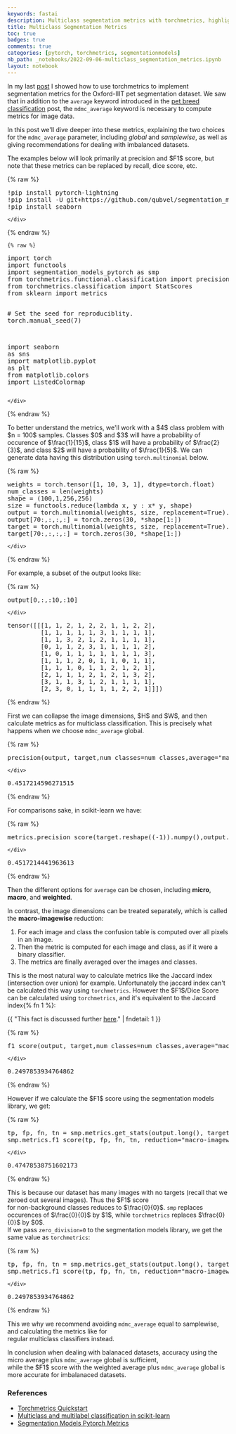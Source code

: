 ```yaml
---
keywords: fastai
description: Multiclass segmentation metrics with torchmetrics, highlighting the difference between micro, macro, and macro-imagewise metrics.
title: Multiclass Segmentation Metrics
toc: true 
badges: true
comments: true
categories: [pytorch, torchmetrics, segmentationmodels]
nb_path: _notebooks/2022-09-06-multiclass_segmentation_metrics.ipynb
layout: notebook
---
```


<!--
#################################################
### THIS FILE WAS AUTOGENERATED! DO NOT EDIT! ###
#################################################
# file to edit: _notebooks/2022-09-06-multiclass_segmentation_metrics.ipynb
-->

<div class="container" id="notebook-container">
        
<div class="cell border-box-sizing text_cell rendered"><div class="inner_cell">
<div class="text_cell_render border-box-sizing rendered_html">
<p>In my last <a href="{% post_url 2022-08-25-pet_segmentation %}">post</a> I showed how to use torchmetrics to implement segmentation metrics for the Oxford-IIIT pet segmentation dataset. We saw that in addition to the <code>average</code> keyword introduced in the <a href="{% 2022-08-17-pet_breed_classification}">pet breed classification</a> post, the <code>mdmc_average</code> keyword is necessary to compute metrics for image data.</p>
<p>In this post we'll dive deeper into these metrics, explaining the two choices for the <code>mdmc_average</code> parameter, including <em>global</em> and <em>samplewise</em>, as well as giving recommendations for dealing with imbalanced datasets.</p>
<p>The examples below will look primarily at precision and $F1$ score, but note that these metrics can be replaced by recall, dice score, etc.</p>

</div>
</div>
</div>
    {% raw %}
    
<div class="cell border-box-sizing code_cell rendered">
<div class="input">

<div class="inner_cell">
    <div class="input_area">
<div class=" highlight hl-ipython3"><pre><span></span><span class="o">!</span>pip install pytorch-lightning
<span class="o">!</span>pip install -U git+https://github.com/qubvel/segmentation_models.pytorch
<span class="o">!</span>pip install seaborn
</pre></div>

    </div>
</div>
</div>

</div>
    {% endraw %}

    {% raw %}
    
<div class="cell border-box-sizing code_cell rendered">
<div class="input">

<div class="inner_cell">
    <div class="input_area">
<div class=" highlight hl-ipython3"><pre><span></span><span class="kn">import</span> <span class="nn">torch</span>
<span class="kn">import</span> <span class="nn">functools</span>
<span class="kn">import</span> <span class="nn">segmentation_models_pytorch</span> <span class="k">as</span> <span class="nn">smp</span>
<span class="kn">from</span> <span class="nn">torchmetrics.functional.classification</span> <span class="kn">import</span> <span class="n">precision</span><span class="p">,</span> <span class="n">f1_score</span>
<span class="kn">from</span> <span class="nn">torchmetrics.classification</span> <span class="kn">import</span> <span class="n">StatScores</span>
<span class="kn">from</span> <span class="nn">sklearn</span> <span class="kn">import</span> <span class="n">metrics</span>

<span class="c1"># Set the seed for reproduciblity.</span>
<span class="n">torch</span><span class="o">.</span><span class="n">manual_seed</span><span class="p">(</span><span class="mi">7</span><span class="p">)</span>

<span class="kn">import</span> <span class="nn">seaborn</span> <span class="k">as</span> <span class="nn">sns</span>
<span class="kn">import</span> <span class="nn">matplotlib.pyplot</span> <span class="k">as</span> <span class="nn">plt</span>
<span class="kn">from</span> <span class="nn">matplotlib.colors</span> <span class="kn">import</span> <span class="n">ListedColormap</span>
</pre></div>

    </div>
</div>
</div>

</div>
    {% endraw %}

<div class="cell border-box-sizing text_cell rendered"><div class="inner_cell">
<div class="text_cell_render border-box-sizing rendered_html">
<p>To better understand the metrics, we'll work with a $4$ class problem with $n = 100$ samples. Classes $0$ and $3$ will have a probability of occurence of $\frac{1}{15}$, class $1$ will have a probability of $\frac{2}{3}$, and class $2$ will have a probability of $\frac{1}{5}$. We can generate data having this distribution using <code>torch.multinomial</code> below.</p>

</div>
</div>
</div>
    {% raw %}
    
<div class="cell border-box-sizing code_cell rendered">
<div class="input">

<div class="inner_cell">
    <div class="input_area">
<div class=" highlight hl-ipython3"><pre><span></span><span class="n">weights</span> <span class="o">=</span> <span class="n">torch</span><span class="o">.</span><span class="n">tensor</span><span class="p">([</span><span class="mi">1</span><span class="p">,</span> <span class="mi">10</span><span class="p">,</span> <span class="mi">3</span><span class="p">,</span> <span class="mi">1</span><span class="p">],</span> <span class="n">dtype</span><span class="o">=</span><span class="n">torch</span><span class="o">.</span><span class="n">float</span><span class="p">)</span>
<span class="n">num_classes</span> <span class="o">=</span> <span class="nb">len</span><span class="p">(</span><span class="n">weights</span><span class="p">)</span>
<span class="n">shape</span> <span class="o">=</span> <span class="p">(</span><span class="mi">100</span><span class="p">,</span><span class="mi">1</span><span class="p">,</span><span class="mi">256</span><span class="p">,</span><span class="mi">256</span><span class="p">)</span>
<span class="n">size</span> <span class="o">=</span> <span class="n">functools</span><span class="o">.</span><span class="n">reduce</span><span class="p">(</span><span class="k">lambda</span> <span class="n">x</span><span class="p">,</span> <span class="n">y</span> <span class="p">:</span> <span class="n">x</span><span class="o">*</span> <span class="n">y</span><span class="p">,</span> <span class="n">shape</span><span class="p">)</span>
<span class="n">output</span> <span class="o">=</span> <span class="n">torch</span><span class="o">.</span><span class="n">multinomial</span><span class="p">(</span><span class="n">weights</span><span class="p">,</span> <span class="n">size</span><span class="p">,</span> <span class="n">replacement</span><span class="o">=</span><span class="kc">True</span><span class="p">)</span><span class="o">.</span><span class="n">reshape</span><span class="p">(</span><span class="n">shape</span><span class="p">)</span>
<span class="n">output</span><span class="p">[</span><span class="mi">70</span><span class="p">:,:,:,:]</span> <span class="o">=</span> <span class="n">torch</span><span class="o">.</span><span class="n">zeros</span><span class="p">(</span><span class="mi">30</span><span class="p">,</span> <span class="o">*</span><span class="n">shape</span><span class="p">[</span><span class="mi">1</span><span class="p">:])</span>
<span class="n">target</span> <span class="o">=</span> <span class="n">torch</span><span class="o">.</span><span class="n">multinomial</span><span class="p">(</span><span class="n">weights</span><span class="p">,</span> <span class="n">size</span><span class="p">,</span> <span class="n">replacement</span><span class="o">=</span><span class="kc">True</span><span class="p">)</span><span class="o">.</span><span class="n">reshape</span><span class="p">(</span><span class="n">shape</span><span class="p">)</span>
<span class="n">target</span><span class="p">[</span><span class="mi">70</span><span class="p">:,:,:,:]</span> <span class="o">=</span> <span class="n">torch</span><span class="o">.</span><span class="n">zeros</span><span class="p">(</span><span class="mi">30</span><span class="p">,</span> <span class="o">*</span><span class="n">shape</span><span class="p">[</span><span class="mi">1</span><span class="p">:])</span>
</pre></div>

    </div>
</div>
</div>

</div>
    {% endraw %}

<div class="cell border-box-sizing text_cell rendered"><div class="inner_cell">
<div class="text_cell_render border-box-sizing rendered_html">
<p>For example, a subset of the output looks like:</p>

</div>
</div>
</div>
    {% raw %}
    
<div class="cell border-box-sizing code_cell rendered">
<div class="input">

<div class="inner_cell">
    <div class="input_area">
<div class=" highlight hl-ipython3"><pre><span></span><span class="n">output</span><span class="p">[</span><span class="mi">0</span><span class="p">,:,:</span><span class="mi">10</span><span class="p">,:</span><span class="mi">10</span><span class="p">]</span>
</pre></div>

    </div>
</div>
</div>

<div class="output_wrapper">
<div class="output">

<div class="output_area">



<div class="output_text output_subarea output_execute_result">
<pre>tensor([[[1, 1, 2, 1, 2, 2, 1, 1, 2, 2],
         [1, 1, 1, 1, 1, 3, 1, 1, 1, 1],
         [1, 1, 3, 2, 1, 2, 1, 1, 1, 1],
         [0, 1, 1, 2, 3, 1, 1, 1, 1, 2],
         [1, 0, 1, 1, 1, 1, 1, 1, 1, 3],
         [1, 1, 1, 2, 0, 1, 1, 0, 1, 1],
         [1, 1, 1, 0, 1, 1, 2, 1, 2, 1],
         [2, 1, 1, 1, 2, 1, 2, 1, 3, 2],
         [3, 1, 1, 3, 1, 2, 1, 1, 1, 1],
         [2, 3, 0, 1, 1, 1, 1, 2, 2, 1]]])</pre>
</div>

</div>

</div>
</div>

</div>
    {% endraw %}

<div class="cell border-box-sizing text_cell rendered"><div class="inner_cell">
<div class="text_cell_render border-box-sizing rendered_html">
<p>First we can collapse the image dimensions, $H$ and $W$, and then calculate metrics as for multiclass classification. This is precisely what happens
when we choose <code>mdmc_average</code> global.</p>

</div>
</div>
</div>
    {% raw %}
    
<div class="cell border-box-sizing code_cell rendered">
<div class="input">

<div class="inner_cell">
    <div class="input_area">
<div class=" highlight hl-ipython3"><pre><span></span><span class="n">precision</span><span class="p">(</span><span class="n">output</span><span class="p">,</span> <span class="n">target</span><span class="p">,</span><span class="n">num_classes</span><span class="o">=</span><span class="n">num_classes</span><span class="p">,</span><span class="n">average</span><span class="o">=</span><span class="s2">&quot;macro&quot;</span><span class="p">,</span><span class="n">mdmc_average</span><span class="o">=</span><span class="s2">&quot;global&quot;</span><span class="p">)</span><span class="o">.</span><span class="n">item</span><span class="p">()</span>
</pre></div>

    </div>
</div>
</div>

<div class="output_wrapper">
<div class="output">

<div class="output_area">



<div class="output_text output_subarea output_execute_result">
<pre>0.4517214596271515</pre>
</div>

</div>

</div>
</div>

</div>
    {% endraw %}

<div class="cell border-box-sizing text_cell rendered"><div class="inner_cell">
<div class="text_cell_render border-box-sizing rendered_html">
<p>For comparisons sake, in scikit-learn we have:</p>

</div>
</div>
</div>
    {% raw %}
    
<div class="cell border-box-sizing code_cell rendered">
<div class="input">

<div class="inner_cell">
    <div class="input_area">
<div class=" highlight hl-ipython3"><pre><span></span><span class="n">metrics</span><span class="o">.</span><span class="n">precision_score</span><span class="p">(</span><span class="n">target</span><span class="o">.</span><span class="n">reshape</span><span class="p">((</span><span class="o">-</span><span class="mi">1</span><span class="p">))</span><span class="o">.</span><span class="n">numpy</span><span class="p">(),</span><span class="n">output</span><span class="o">.</span><span class="n">reshape</span><span class="p">((</span><span class="o">-</span><span class="mi">1</span><span class="p">))</span><span class="o">.</span><span class="n">numpy</span><span class="p">(),</span> <span class="n">average</span><span class="o">=</span><span class="s2">&quot;macro&quot;</span><span class="p">)</span>
</pre></div>

    </div>
</div>
</div>

<div class="output_wrapper">
<div class="output">

<div class="output_area">



<div class="output_text output_subarea output_execute_result">
<pre>0.4517214441963613</pre>
</div>

</div>

</div>
</div>

</div>
    {% endraw %}

<div class="cell border-box-sizing text_cell rendered"><div class="inner_cell">
<div class="text_cell_render border-box-sizing rendered_html">
<p>Then the different options for <code>average</code> can be chosen, including <strong>micro</strong>, <strong>macro</strong>, and <strong>weighted</strong>.</p>

</div>
</div>
</div>
<div class="cell border-box-sizing text_cell rendered"><div class="inner_cell">
<div class="text_cell_render border-box-sizing rendered_html">
<p>In contrast, the image dimensions can be treated separately, which is called the <strong>macro-imagewise</strong> reduction:</p>
<ol>
<li>For each image and class the confusion table is computed over all pixels in an image.</li>
<li>Then the metric is computed for each image and class, as if it were a binary classifier.</li>
<li>The metrics are finally averaged over the images and classes.</li>
</ol>
<p>This is the most natural way to calculate metrics like the Jaccard index (intersection over union) for example. Unfortunately the jaccard index can't be calculated this way using <code>torchmetrics</code>. However the $F1$/Dice Score can be calculated using <code>torchmetrics</code>, and it's equivalent to the Jaccard index{% fn 1 %}:</p>
<p>{{ "This fact is discussed further <a href="https://stats.stackexchange.com/questions/273537/f1-dice-score-vs-iou">here</a>." | fndetail: 1 }}</p>

</div>
</div>
</div>
    {% raw %}
    
<div class="cell border-box-sizing code_cell rendered">
<div class="input">

<div class="inner_cell">
    <div class="input_area">
<div class=" highlight hl-ipython3"><pre><span></span><span class="n">f1_score</span><span class="p">(</span><span class="n">output</span><span class="p">,</span> <span class="n">target</span><span class="p">,</span><span class="n">num_classes</span><span class="o">=</span><span class="n">num_classes</span><span class="p">,</span><span class="n">average</span><span class="o">=</span><span class="s2">&quot;macro&quot;</span><span class="p">,</span><span class="n">mdmc_average</span><span class="o">=</span><span class="s2">&quot;samplewise&quot;</span><span class="p">)</span><span class="o">.</span><span class="n">item</span><span class="p">()</span>
</pre></div>

    </div>
</div>
</div>

<div class="output_wrapper">
<div class="output">

<div class="output_area">



<div class="output_text output_subarea output_execute_result">
<pre>0.2497853934764862</pre>
</div>

</div>

</div>
</div>

</div>
    {% endraw %}

<div class="cell border-box-sizing text_cell rendered"><div class="inner_cell">
<div class="text_cell_render border-box-sizing rendered_html">
<p>However if we calculate the $F1$ score using the segmentation models library, we get:</p>

</div>
</div>
</div>
    {% raw %}
    
<div class="cell border-box-sizing code_cell rendered">
<div class="input">

<div class="inner_cell">
    <div class="input_area">
<div class=" highlight hl-ipython3"><pre><span></span><span class="n">tp</span><span class="p">,</span> <span class="n">fp</span><span class="p">,</span> <span class="n">fn</span><span class="p">,</span> <span class="n">tn</span> <span class="o">=</span> <span class="n">smp</span><span class="o">.</span><span class="n">metrics</span><span class="o">.</span><span class="n">get_stats</span><span class="p">(</span><span class="n">output</span><span class="o">.</span><span class="n">long</span><span class="p">(),</span> <span class="n">target</span><span class="o">.</span><span class="n">long</span><span class="p">(),</span> <span class="n">mode</span><span class="o">=</span><span class="s1">&#39;multiclass&#39;</span><span class="p">,</span> <span class="n">num_classes</span><span class="o">=</span><span class="n">num_classes</span><span class="p">)</span>
<span class="n">smp</span><span class="o">.</span><span class="n">metrics</span><span class="o">.</span><span class="n">f1_score</span><span class="p">(</span><span class="n">tp</span><span class="p">,</span> <span class="n">fp</span><span class="p">,</span> <span class="n">fn</span><span class="p">,</span> <span class="n">tn</span><span class="p">,</span> <span class="n">reduction</span><span class="o">=</span><span class="s2">&quot;macro-imagewise&quot;</span><span class="p">)</span><span class="o">.</span><span class="n">item</span><span class="p">()</span>
</pre></div>

    </div>
</div>
</div>

<div class="output_wrapper">
<div class="output">

<div class="output_area">



<div class="output_text output_subarea output_execute_result">
<pre>0.47478538751602173</pre>
</div>

</div>

</div>
</div>

</div>
    {% endraw %}

<div class="cell border-box-sizing text_cell rendered"><div class="inner_cell">
<div class="text_cell_render border-box-sizing rendered_html">
<p>This is because our dataset has many images with no targets (recall that we zeroed out several images). Thus the $F1$ score <br/>
for non-background classes reduces to $\frac{0}{0}$. <code>smp</code> replaces occurences of $\frac{0}{0}$ by $1$, while <code>torchmetrics</code> replaces $\frac{0}{0}$ by $0$. <br/>
If we pass <code>zero_division=0</code> to the segmentation models library, we get the same value as <code>torchmetrics</code>:</p>

</div>
</div>
</div>
    {% raw %}
    
<div class="cell border-box-sizing code_cell rendered">
<div class="input">

<div class="inner_cell">
    <div class="input_area">
<div class=" highlight hl-ipython3"><pre><span></span><span class="n">tp</span><span class="p">,</span> <span class="n">fp</span><span class="p">,</span> <span class="n">fn</span><span class="p">,</span> <span class="n">tn</span> <span class="o">=</span> <span class="n">smp</span><span class="o">.</span><span class="n">metrics</span><span class="o">.</span><span class="n">get_stats</span><span class="p">(</span><span class="n">output</span><span class="o">.</span><span class="n">long</span><span class="p">(),</span> <span class="n">target</span><span class="o">.</span><span class="n">long</span><span class="p">(),</span> <span class="n">mode</span><span class="o">=</span><span class="s1">&#39;multiclass&#39;</span><span class="p">,</span> <span class="n">num_classes</span><span class="o">=</span><span class="n">num_classes</span><span class="p">)</span>
<span class="n">smp</span><span class="o">.</span><span class="n">metrics</span><span class="o">.</span><span class="n">f1_score</span><span class="p">(</span><span class="n">tp</span><span class="p">,</span> <span class="n">fp</span><span class="p">,</span> <span class="n">fn</span><span class="p">,</span> <span class="n">tn</span><span class="p">,</span> <span class="n">reduction</span><span class="o">=</span><span class="s2">&quot;macro-imagewise&quot;</span><span class="p">,</span> <span class="n">zero_division</span><span class="o">=</span><span class="mi">0</span><span class="p">)</span><span class="o">.</span><span class="n">item</span><span class="p">()</span>
</pre></div>

    </div>
</div>
</div>

<div class="output_wrapper">
<div class="output">

<div class="output_area">



<div class="output_text output_subarea output_execute_result">
<pre>0.2497853934764862</pre>
</div>

</div>

</div>
</div>

</div>
    {% endraw %}

<div class="cell border-box-sizing text_cell rendered"><div class="inner_cell">
<div class="text_cell_render border-box-sizing rendered_html">
<p>This we why we recommend avoiding <code>mdmc_average</code> equal to samplewise, and calculating the metrics like for <br/>
regular multiclass classifiers instead.</p>

</div>
</div>
</div>
<div class="cell border-box-sizing text_cell rendered"><div class="inner_cell">
<div class="text_cell_render border-box-sizing rendered_html">
<p>In conclusion when dealing with balanaced datasets, accuracy using the micro average plus <code>mdmc_average</code> global is sufficient, <br/>
while the $F1$ score with the weighted average plus <code>mdmc_average</code> global is more accurate for imbalanaced datasets.</p>

</div>
</div>
</div>
<div class="cell border-box-sizing text_cell rendered"><div class="inner_cell">
<div class="text_cell_render border-box-sizing rendered_html">
<h3 id="References">References<a class="anchor-link" href="#References"> </a></h3><ul>
<li><a href="https://torchmetrics.readthedocs.io/en/stable/pages/quickstart.html">Torchmetrics Quickstart</a></li>
<li><a href="https://scikit-learn.org/stable/modules/model_evaluation.html#multiclass-and-multilabel-classification">Multiclass and multilabel classification in scikit-learn</a></li>
<li><a href="https://smp.readthedocs.io/en/latest/metrics.html">Segmentation Models Pytorch Metrics</a></li>
</ul>

</div>
</div>
</div>
</div>
 

